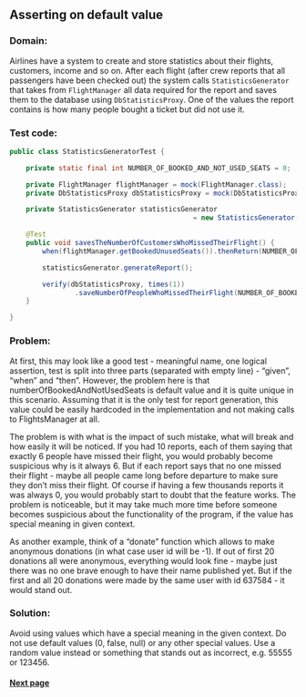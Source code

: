 ## Asserting on default value


### Domain:

Airlines have a system to create and store statistics about their flights, customers, income and so on. After each flight (after crew reports that all passengers have been checked out) the system calls `StatisticsGenerator` that takes from `FlightManager` all data required for the report and saves them to the database using `DbStatisticsProxy`. One of the values the report contains is how many people bought a ticket but did not use it.


### Test code:

```java
public class StatisticsGeneratorTest {

    private static final int NUMBER_OF_BOOKED_AND_NOT_USED_SEATS = 0;

    private FlightManager flightManager = mock(FlightManager.class);
    private DbStatisticsProxy dbStatisticsProxy = mock(DbStatisticsProxy.class);

    private StatisticsGenerator statisticsGenerator
                                             = new StatisticsGenerator(flightManager, dbStatisticsProxy);

    @Test
    public void savesTheNumberOfCustomersWhoMissedTheirFlight() {
        when(flightManager.getBookedUnusedSeats()).thenReturn(NUMBER_OF_BOOKED_AND_NOT_USED_SEATS);

        statisticsGenerator.generateReport();

        verify(dbStatisticsProxy, times(1))
                .saveNumberOfPeopleWhoMissedTheirFlight(NUMBER_OF_BOOKED_AND_NOT_USED_SEATS);
    }

}
```


### Problem:

At first, this may look like a good test - meaningful name, one logical assertion, test is split into three parts (separated with empty line) - “given”, “when” and “then”. However, the problem here is that numberOfBookedAndNotUsedSeats is default value and it is quite unique in this scenario. Assuming that it is the only test for report generation, this value could be easily hardcoded in the implementation and not making calls to FlightsManager at all.

The problem is with what is the impact of such mistake, what will break and how easily it will be noticed. If you had 10 reports, each of them saying that exactly 6 people have missed their flight, you would probably become suspicious why is it always 6. But if each report says that no one missed their flight - maybe all people came long before departure to make sure they don’t miss their flight. Of course if having a few thousands reports it was always 0, you would probably start to doubt that the feature works. The problem is noticeable, but it may take much more time before someone becomes suspicious about the functionality of the program, if the value has special meaning in given context.

As another example, think of a “donate” function which allows to make anonymous donations (in what case user id will be -1). If out of first 20 donations all were anonymous, everything would look fine - maybe just there was no one brave enough to have their name published yet. But if the first and all 20 donations were made by the same user with id 637584 - it would stand out.


### Solution:

Avoid using values which have a special meaning in the given context. Do not use default values (0, false, null) or any other special values. Use a random value instead or something that stands out as incorrect, e.g. 55555 or 123456.


#### [Next page](https://github.com/Jarcionek/Bad-Practices-of-Testing/blob/master/src/java/presentation/_15_non_distinct_test_data/description.md)
